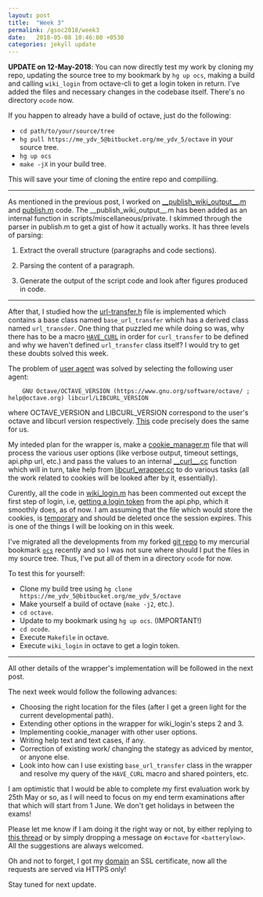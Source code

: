 ```yaml
---
layout: post
title:  "Week 3"
permalink: /gsoc2018/week3
date:   2018-05-08 10:46:00 +0530
categories: jekyll update
---
```


**UPDATE on 12-May-2018**: You can now directly test my work by cloning my repo, updating the source tree to my bookmark by `hg up ocs`, making a build and calling `wiki_login` from octave-cli to get a login token in return. I've added the files and necessary changes in the codebase itself. There's no directory `ocode` now.

If you happen to already have a build of octave, just do the following:
* `cd path/to/your/source/tree`
*   `hg pull https://me_ydv_5@bitbucket.org/me_ydv_5/octave` in your source tree.
*   `hg up ocs`
*   `make -jX` in your build tree.

This will save your time of cloning the entire repo and compiliing.

****
As mentioned in the previous post, I worked on [_\_publish_wiki_output__.m](https://bitbucket.org/me_ydv_5/octave/commits/8141dc41d467cc7c8d48990aefec92bd445f8663) and [publish.m](https://hg.savannah.gnu.org/hgweb/octave/file/74fbe0d91994/scripts/miscellaneous/publish.m) code. The \_\_publish_wiki_output__.m has been added as an internal function in scripts/miscellaneous/private. I skimmed through the parser in publish.m to get a gist of how it actually works. It has three levels of parsing:

1.  Extract the overall structure (paragraphs and code sections).

2.  Parsing the content of a paragraph.

3.  Generate the output of the script code and look after figures produced in code.

****

After that, I studied how the [url-transfer.h](https://hg.savannah.gnu.org/hgweb/octave/file/74fbe0d91994/liboctave/util/url-transfer.h) file is implemented which contains a base class named `base_url_transfer` which has a derived class named `url_transder`. One thing that puzzled me while doing so was, why there has to be a macro [`HAVE_CURL`](https://hg.savannah.gnu.org/hgweb/octave/file/74fbe0d91994/liboctave/util/url-transfer.cc#l220) in order for `curl_transfer` to be defined and why we haven't defined `url_transfer` class itself? I would try to get these doubts solved this week.

The problem of [user agent](https://www.mediawiki.org/wiki/API:Main_page#Identifying_your_client) was solved by selecting the following user agent:

```text
    GNU Octave/OCTAVE_VERSION (https://www.gnu.org/software/octave/ ; help@octave.org) libcurl/LIBCURL_VERSION
```
where OCTAVE_VERSION and LIBCURL_VERSION correspond to the user's octave and libcurl version respectively. [This](https://bitbucket.org/me_ydv_5/octave/commits/0a2add3cc5e614ebf1e6d04391a197d85397f7bb?at=ocs#Locs/libcurl_wrapper.ccT184) code precisely does the same for us.

My inteded plan for the wrapper is, make a [cookie_manager.m](https://bitbucket.org/me_ydv_5/octave/commits/0a2add3cc5e614ebf1e6d04391a197d85397f7bb?at=ocs#chg-ocs/cookie_manager.m) file that will process the various user options (like verbose output, timeout settings, api.php url, etc.) and pass the values to an internal [\_\_curl__.cc](https://bitbucket.org/me_ydv_5/octave/commits/0a2add3cc5e614ebf1e6d04391a197d85397f7bb?at=ocs#chg-ocs/__curl__.cc) function which will in turn, take help from [libcurl_wrapper.cc](https://bitbucket.org/me_ydv_5/octave/commits/0a2add3cc5e614ebf1e6d04391a197d85397f7bb?at=ocs#chg-ocs/libcurl_wrapper.cc) to do various tasks (all the work related to cookies will be looked after by it, essentially).

Curently, all the code in [wiki_login.m](https://bitbucket.org/me_ydv_5/octave/commits/0a2add3cc5e614ebf1e6d04391a197d85397f7bb?at=ocs#chg-ocs/wiki_login.m) has been commented out except the first step of login, i.e, [getting a login token](https://bitbucket.org/me_ydv_5/octave/commits/0a2add3cc5e614ebf1e6d04391a197d85397f7bb?at=ocs#Locs/wiki_login.mT20) from the api.php, which it smoothly does, as of now. I am assuming that the file which would store the cookies, is [temporary](https://bitbucket.org/me_ydv_5/octave/commits/0a2add3cc5e614ebf1e6d04391a197d85397f7bb?at=ocs#Locs/cookie_manager.mT9) and should be deleted once the session expires. This is one of the things I will be looking on in this week.

I've migrated all the developments from my forked [git repo](https://github.com/me-ydv-5/octave-web/commits/master) to my mercurial bookmark [`ocs`](https://bitbucket.org/me_ydv_5/octave/commits/branch/ocs) recently and so I was not sure where should I put the files in my source tree. Thus, I've put all of them in a directory `ocode` for now. 

To test this for yourself:
 * Clone my build tree using `hg clone https://me_ydv_5@bitbucket.org/me_ydv_5/octave`
 * Make yourself a build of octave (`make -j2`, etc.). 
 * `cd octave`.  
 * Update to my bookmark using `hg up ocs`. (IMPORTANT!)
 * `cd ocode`.
 * Execute `Makefile` in octave.
 * Execute `wiki_login` in octave to get a login token.

****

All other details of the wrapper's implementation will be followed in the next post.

The next week would follow the following advances:
* Choosing the right location for the files (after I get a green light for the current developmental path).
* Extending other options in the wrapper for wiki_login's steps 2 and 3.
* Implementing cookie_manager with other user options.
* Writing help text and text cases, if any.
* Correction of existing work/ changing the stategy as adviced by mentor, or anyone else.
* Look into how can I use existing `base_url_transfer` class in the wrapper and resolve my query of the `HAVE_CURL` macro and shared pointers, etc. 

I am optimistic that I would be able to complete my first evaluation work by 25th May or so, as I will need to focus on my end term examinations after that which will start from 1 June. We don't get holidays in between the exams!

Please let me know if I am doing it the right way or not, by either replying to [this thread](http://lists.gnu.org/archive/html/octave-maintainers/2018-04/msg00173.html) or by simply dropping a message on `#octave` for `<batterylow>`. All the suggestions are always welcomed.

Oh and not to forget, I got my [domain](https://batterylow.me) an SSL certificate, now all the requests are served via HTTPS only!

Stay tuned for next update.